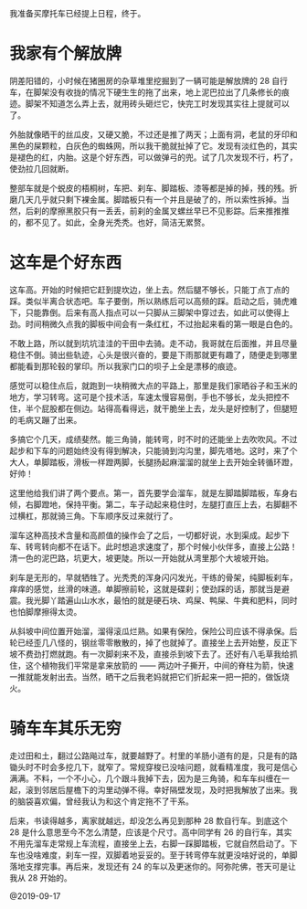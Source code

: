 我准备买摩托车已经提上日程，终于。

# 我家有个解放牌

阴差阳错的，小时候在猪圈房的杂草堆里挖掘到了一辆可能是解放牌的 28 自行车，在脚架没有收拢的情况下硬生生的拖了出来，地上泥巴拉出了几条修长的痕迹。脚架不知道怎么弄上去，就用砖头砸烂它，快完工时发现其实往上提就可以了。

外胎就像晒干的丝瓜皮，又硬又脆，不过还是推了两天；上面有洞，老鼠的牙印和黑色的屎颗粒，白灰色的蜘蛛网，所以我干脆就扯掉了它。发现有淡红色的，其实是褪色的红，内胎。这是个好东西，可以做弹弓的兜。试了几次发现不行，朽了，使劲拉几回就断。

整部车就是个蜕皮的梧桐树，车把、刹车、脚踏板、漆等都是掉的掉，残的残。折磨几天几乎就只剩下裸金属。脚踏板只有一个并且是破了的，所以索性拆掉。当然，后刹的摩擦黑胶只有一丢丢，前刹的金属叉螺丝早已不见影踪。后来推推推的，都不见了。如此，全身光秃秃。也好，简洁无累赘。

# 这车是个好东西

这车高。开始的时候把它赶到提坎边，坐上去。然后腿不够长，只能丁点丁点的踩。类似半离合状态吧。车子要倒，所以熟练后可以高频的踩。启动之后，骑虎难下，只能靠倒。后来有高人指点可以一只脚从三脚架中穿过去，如此可以使得上劲。时间稍微久点我的脚板中间会有一条红杠，不过抬起来看的第一眼是白色的。

不敢上路，所以就到坑坑洼洼的干田中去骑。走不动，我哥就在后面推，并且尽量稳住不倒。骑出些轨迹，心头是很兴奋的，要是下雨那就更有趣了，随便走到哪里都能看到那轮毂的掌印。所以我家门口的坝子上全是漂移的痕迹。

感觉可以稳住点后，就跑到一块稍微大点的平路上，那里是我们家晒谷子和玉米的地方，学习转弯。这可是个技术活，车速太慢容易倒，手也不够长，龙头把控不住，半个屁股都在侧边。站得高看得远，就干脆坐上去，龙头是好控制了，但腿短的毛病又蹦了出来。

多搞它个几天，成绩斐然。能三角骑，能转弯，时不时的还能坐上去吹吹风。不过起步和下车的问题始终没有得到解决，只能骑到沟沟里，脚先塔地。这时，来了个大人，单脚踏板，滑板一样蹬两脚，长腿扬起麻溜溜的就坐上去开始全转循环蹬，好帅！

这里他给我们讲了两个要点。第一，首先要学会溜车，就是左脚踏脚踏板，车身右倾，右脚蹬地，保持平衡。第二，车子动起来稳住时，左腿打直压上去，右脚翻不过横杠，那就骑三角。下车顺序反过来就行了。

溜车这种高技术含量和高颜值的操作会了之后，一切都好说，水到渠成。起步下车、转弯转向都不在话下。此时想追求速度了，那个时候小伙伴多，直接上公路！清一色的泥巴路，坑更大，坡更陡。所以一开始就从湾里那个大坡坡开始。

刹车是无形的，早就牺牲了。光秃秃的浑身闪闪发光，干练的骨架，纯脚板刹车，痒痒的感觉，丝滑的味道。单脚擦前轮，这就是碟刹；使劲踩的话，那就当是避震。我光脚丫踏遍山山水水，最怕的就是硬石块、鸡屎、鸭屎、牛粪和肥料，同时也怕脚摩擦得太烫。

从斜坡中间位置开始溜，溜得滚瓜烂熟。如果有保险，保险公司应该不得承保。后轮已经歪几八怪的，钢丝零零散散的，掉了也就掉了。直接坐上去开始整，反正下坡不费劲打燃就跑。有一次脚刹来不及，直接杀到坡下去了。还好有八毛草我给抓住，这个植物我们平常是拿来放箭的 —— 两边叶子撕开，中间的脊柱为箭，快速一推就能发射出去。当然，晒干之后我老妈就把它们折起来一把一把的，做饭烧火。

# 骑车车其乐无穷

走过田和土，翻过公路飚过车，就要越野了。村里的羊肠小道有的是，只是有的路锄头时不时会多挖几下，就窄了。常规穿梭已没啥问题，就看精准度，我可是信心满满。不料，一个不小心，几个跟斗我掉下去，因为是三角骑，和车车纠缠在一起，滚到邻居后屋檐下的沟里动弹不得。幸好隔壁发现，及时把我解放了出来。我的脑袋喜欢偏，曾经我认为和这个肯定拖不了干系。

后来，书读得越多，离家就越远，却没怎么再见到那种 28 歀自行车。到底这个 28 是什么意思至今不怎么清楚，应该是个尺寸。高中同学有 26 的自行车，其实不用先溜车走常规上车流程，直接坐上去，右脚一踩脚踏板，它就自然启动了。下车也没啥难度，刹车一捏，双脚着地妥妥的。至于转弯停车就更没啥好说的，单脚落地支撑完事。再后来，发现还有 24 的车以及更迷你的。阿弥陀佛，苍天可是让我从 28 开始的。

@2019-09-17
